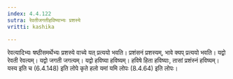 ```yaml
---
index: 4.4.122
sutra: रेवतीजगतीहविष्याभ्यः प्रशस्ये
vritti: kashika

---
```

रेवत्यादिभ्यः षष्ठीसमर्थेभ्यः प्रशस्ये वाच्ये यत् प्रत्ययो भवति। प्रशंसनं प्रशस्यम्, भावे क्यप् प्रत्ययो भवति। यद्वो रेवती रेवत्यम्। यद्वो जगती जगत्यम्। यद्वो हविष्या हविष्यम्। हविषे हिता हविष्याः, तासां प्रशंस्नं हविष्यम्। यस्य इति च (6.4.148) इति लोपे कृते हलो यमां यमि लोपः (8.4.64) इति लोपः।